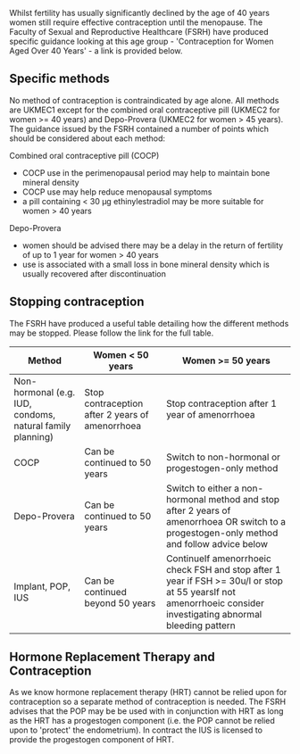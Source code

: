 Whilst fertility has usually significantly declined by the age of 40 years women still require effective contraception until the menopause. The Faculty of Sexual and Reproductive Healthcare (FSRH) have produced specific guidance looking at this age group \- 'Contraception for Women Aged Over 40 Years' \- a link is provided below.  
  
Specific methods
----------------

  
No method of contraception is contraindicated by age alone. All methods are UKMEC1 except for the combined oral contraceptive pill (UKMEC2 for women \>\= 40 years) and Depo\-Provera (UKMEC2 for women \> 45 years). The guidance issued by the FSRH contained a number of points which should be considered about each method:  
  
Combined oral contraceptive pill (COCP)  
* COCP use in the perimenopausal period may help to maintain bone mineral density
* COCP use may help reduce menopausal symptoms
* a pill containing \< 30 µg ethinylestradiol may be more suitable for women \> 40 years

  
Depo\-Provera  
* women should be advised there may be a delay in the return of fertility of up to 1 year for women \> 40 years
* use is associated with a small loss in bone mineral density which is usually recovered after discontinuation

  
Stopping contraception
----------------------

  
The FSRH have produced a useful table detailing how the different methods may be stopped. Please follow the link for the full table.  
  


| Method | Women \< 50 years | Women \>\= 50 years |
| --- | --- | --- |
| Non\-hormonal (e.g. IUD, condoms, natural family planning) | Stop contraception after 2 years of amenorrhoea | Stop contraception after 1 year of amenorrhoea |
| COCP | Can be continued to 50 years | Switch to non\-hormonal or progestogen\-only method |
| Depo\-Provera | Can be continued to 50 years | Switch to either a non\-hormonal method and stop after 2 years of amenorrhoea OR switch to a progestogen\-only method and follow advice below |
| Implant, POP, IUS | Can be continued beyond 50 years | ContinueIf amenorrhoeic check FSH and stop after 1 year if FSH \>\= 30u/l or stop at 55 yearsIf not amenorrhoeic consider investigating abnormal bleeding pattern |

  
Hormone Replacement Therapy and Contraception
---------------------------------------------

  
As we know hormone replacement therapy (HRT) cannot be relied upon for contraception so a separate method of contraception is needed. The FSRH advises that the POP may be be used with in conjunction with HRT as long as the HRT has a progestogen component (i.e. the POP cannot be relied upon to 'protect' the endometrium). In contract the IUS is licensed to provide the progestogen component of HRT.